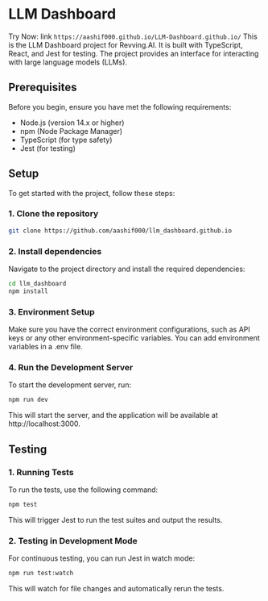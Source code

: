 # LLM Dashboard
Try Now: link ``` https://aashif000.github.io/LLM-Dashboard.github.io/ ```
This is the LLM Dashboard project for Revving.AI. It is built with TypeScript, React, and Jest for testing. The project provides an interface for interacting with large language models (LLMs).

## Prerequisites

Before you begin, ensure you have met the following requirements:

- Node.js (version 14.x or higher)
- npm (Node Package Manager)
- TypeScript (for type safety)
- Jest (for testing)

## Setup

To get started with the project, follow these steps:

### 1. Clone the repository

```bash 
git clone https://github.com/aashif000/llm_dashboard.github.io
```

### 2. Install dependencies
Navigate to the project directory and install the required dependencies:

 ``` bash
cd llm_dashboard
npm install
 ```

### 3. Environment Setup
Make sure you have the correct environment configurations, such as API keys or any other environment-specific variables. You can add environment variables in a .env file.

### 4. Run the Development Server
To start the development server, run:

 ```bash
npm run dev
 ```
This will start the server, and the application will be available at http://localhost:3000.

## Testing
### 1. Running Tests
To run the tests, use the following command:

 ```bash 
npm test
 ```
This will trigger Jest to run the test suites and output the results.

### 2. Testing in Development Mode
For continuous testing, you can run Jest in watch mode:

 ```bash
npm run test:watch
 ```
This will watch for file changes and automatically rerun the tests.




